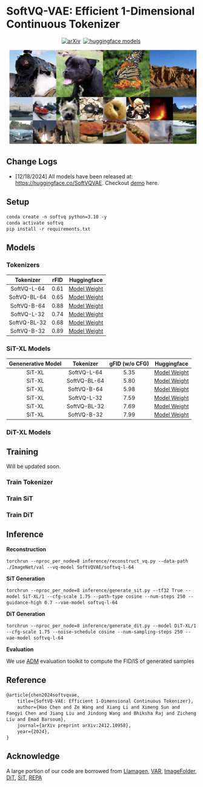 # SoftVQ-VAE: Efficient 1-Dimensional Continuous Tokenizer


<div align="center">

[![arXiv](https://img.shields.io/badge/arXiv%20paper-2410.01756-b31b1b.svg)](https://arxiv.org/abs/2412.10958v1)&nbsp;
[![huggingface models](https://img.shields.io/badge/%F0%9F%A4%97%20Weights-yellow)](https://huggingface.co/SoftVQVAE)&nbsp;

</div>

![Images generated with 32 and 64 tokens](assets/figure1.jpg)


## Change Logs

* [12/18/2024] All models have been released at: https://huggingface.co/SoftVQVAE. Checkout [demo](demo/sit.ipynb) here. 


## Setup
```
conda create -n softvq python=3.10 -y
conda activate softvq
pip install -r requirements.txt
```


## Models

### Tokenizers


| Tokenizer 	| rFID 	| Huggingface 	|
|:---:	|:---:	|:---:	|
| SoftVQ-L-64 	| 0.61 	| [Model Weight](https://huggingface.co/SoftVQVAE/softvq-l-64) 	|
| SoftVQ-BL-64 	| 0.65 	| [Model Weight](https://huggingface.co/SoftVQVAE/softvq-bl-64) 	|
| SoftVQ-B-64 	| 0.88 	| [Model Weight](https://huggingface.co/SoftVQVAE/softvq-b-64) 	|
| SoftVQ-L-32 	| 0.74 	| [Model Weight](https://huggingface.co/SoftVQVAE/softvq-l-32) 	|
| SoftVQ-BL-32 	| 0.68 	| [Model Weight](https://huggingface.co/SoftVQVAE/softvq-bl-32) 	|
| SoftVQ-B-32 	| 0.89 	| [Model Weight](https://huggingface.co/SoftVQVAE/softvq-b-32) 	|


### SiT-XL Models

| Genenerative Model 	| Tokenizer 	| gFID (w/o CFG) 	| Huggingface 	|
|:---:	|:---:	|:---:	|:---:	|
| SiT-XL 	| SoftVQ-L-64 	| 5.35 	| [Model Weight](https://huggingface.co/SoftVQVAE/sit-xl_softvq-l-64) 	|
| SiT-XL 	| SoftVQ-BL-64 	| 5.80 	| [Model Weight](https://huggingface.co/SoftVQVAE/sit-xl_softvq-bl-64) 	|
| SiT-XL 	| SoftVQ-B-64 	| 5.98 	| [Model Weight](https://huggingface.co/SoftVQVAE/sit-xl_softvq-b-64) 	|
| SiT-XL 	| SoftVQ-L-32 	| 7.59 	| [Model Weight](https://huggingface.co/SoftVQVAE/sit-xl_softvq-l-32) 	|
| SiT-XL 	| SoftVQ-BL-32 	| 7.69 	| [Model Weight](https://huggingface.co/SoftVQVAE/sit-xl_softvq-bl-32) 	|
| SiT-XL 	| SoftVQ-B-32 	| 7.99 	| [Model Weight](https://huggingface.co/SoftVQVAE/sit-xl_softvq-b-32) 	|


### DiT-XL Models



## Training 

Will be updated soon.

### Train Tokenizer


### Train SiT


### Train DiT


## Inference


**Reconstruction**
```
torchrun --nproc_per_node=8 inference/reconstruct_vq.py --data-path ./ImageNet/val --vq-model SoftVQVAE/softvq-l-64 
```


**SiT Generation**
```
torchrun --nproc_per_node=8 inference/generate_sit.py --tf32 True --model SiT-XL/1 --cfg-scale 1.75 --path-type cosine --num-steps 250 --guidance-high 0.7 --vae-model softvq-l-64
```

**DiT Generation**
```
torchrun --nproc_per_node=8 inference/generate_dit.py --model DiT-XL/1 --cfg-scale 1.75 --noise-schedule cosine --num-sampling-steps 250 --vae-model softvq-l-64
```


**Evaluation**

We use [ADM](https://github.com/openai/guided-diffusion/tree/main) evaluation toolkit to compute the FID/IS of generated samples



## Reference
```
@article{chen2024softvqvae,
    title={SoftVQ-VAE: Efficient 1-Dimensional Continuous Tokenizer},
    author={Hao Chen and Ze Wang and Xiang Li and Ximeng Sun and Fangyi Chen and Jiang Liu and Jindong Wang and Bhiksha Raj and Zicheng Liu and Emad Barsoum},
    journal={arXiv preprint arXiv:2412.10958},
    year={2024},
}
```

## Acknowledge 
A large portion of our code are borrowed from [Llamagen](https://github.com/FoundationVision/LlamaGen), [VAR](https://github.com/FoundationVision/VAR/tree/main), [ImageFolder](https://github.com/lxa9867/ImageFolder), [DiT](https://github.com/facebookresearch/DiT/tree/main), [SiT](https://github.com/willisma/SiT), [REPA](https://github.com/sihyun-yu/REPA/tree/main)
